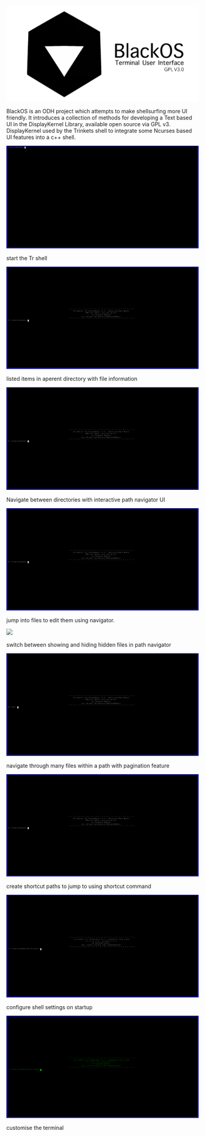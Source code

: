 ![](media/BlackOSLogo.png)

BlackOS is an ODH project which attempts to make shellsurfing more UI friendly. It introduces a collection of methods for developing a Text based UI in the DisplayKernel Library, available open source via GPL v3. DisplayKernel used by the Trinkets shell to integrate some Ncurses based UI features into a c++ shell.

![](media/start-tr.gif)

start the Tr shell

![](media/tr-ls.gif)

listed items in aperent directory with file information

![](media/nd-cd.gif)

Navigate between directories with interactive path navigator UI

![](media/nd-edit-files.gif)

jump into files to edit them using navigator.

![](media/d-hidden.gif)

switch between showing and hiding hidden files in path navigator

![](media/nd-paginate.gif)

navigate through many files within a path with pagination feature

![](media/sc-add.gif)

create shortcut paths to jump to using shortcut command

![](media/configure-on-startup.gif)

configure shell settings on startup

![](media/change-themes.gif)

customise the terminal

